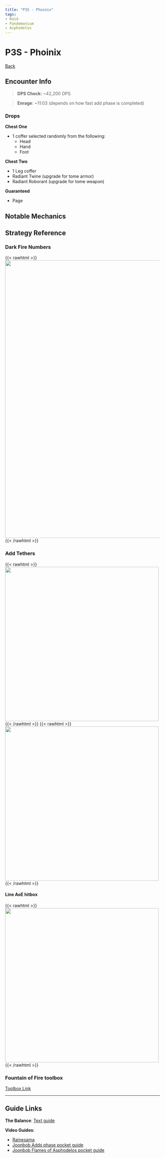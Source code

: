 ```yaml
---
title: "P3S - Phoinix"
tags:
- Raid
- Pandemonium
- Asphodelos
---
```

# P3S - Phoinix
[Back](notes/Asphodelos.md)

## Encounter Info

>**DPS Check:** ~42,200 DPS

>**Enrage**: ~11:03 (depends on how fast add phase is completed)

### Drops
**Chest One**
- 1 coffer selected randomly from the following:
	- Head
	- Hand
	- Foot

**Chest Two**
- 1 Leg coffer
- Radiant Twine (upgrade for tome armor)
- Radiant Roborant (upgrade for tome weapon)

**Guaranteed**
- Page

## Notable Mechanics


## Strategy Reference

### Dark Fire Numbers
{{< rawhtml >}}
<img src="/quartz/notes/images/Pasted%20image%2020220318211834.png" width="900">
{{< /rawhtml >}}

### Add Tethers
{{< rawhtml >}}
<img src="/quartz/notes/images/Pasted%20image%2020220318211605.png" width="500">
{{< /rawhtml >}}
{{< rawhtml >}}
<img src="/quartz/notes/images/Pasted%20image%2020220318211746.png" width="500">
{{< /rawhtml >}}


#### Line AoE hitbox

{{< rawhtml >}}
<img src="/quartz/notes/images/adds-dash.jpg" width="500">
{{< /rawhtml >}}

### Fountain of Fire toolbox
[Toolbox Link](https://ff14.toolboxgaming.space/?id=964448726941461&preview=1#1)

---

## Guide Links
**The Balance**: [Text guide](https://www.thebalanceffxiv.com/encounters/savage/pandaemonium/p3s/)

**Video Guides**:
- [Rainesama](https://www.youtube.com/watch?v=aE9QuyRT5wY)
- [Joonbob Adds phase pocket guide](https://www.youtube.com/watch?v=DGWKBtK7lR4)
- [Joonbob Flames of Asphodelos pocket guide](https://www.youtube.com/watch?v=VebIW87iAQY)
